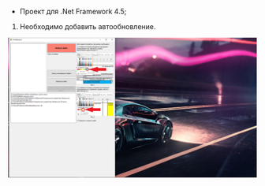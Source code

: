 - Проект для .Net Framework 4.5;

1. Необходимо добавить автообновление.

<p>
  <img src="toolSelector.png">
</p>
